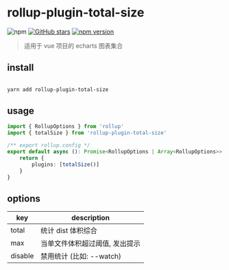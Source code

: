 # rollup-plugin-total-size

![npm](https://img.shields.io/npm/dw/rollup-plugin-total-size.svg)
[![GitHub stars](https://img.shields.io/github/stars/halo951/rollup-plugin-total-size.svg?style=social&label=rollup-plugin-total-size)](https://github.com/halo951/rollup-plugin-total-size)
[![npm version](https://badge.fury.io/js/rollup-plugin-total-size.svg)](https://badge.fury.io/js/rollup-plugin-total-size)

> 适用于 vue 项目的 echarts 图表集合

## install

```bash

yarn add rollup-plugin-total-size

```

## usage

```typescript
import { RollupOptions } from 'rollup'
import { totalSize } from 'rollup-plugin-total-size'

/** export rollup.config */
export default async (): Promise<RollupOptions | Array<RollupOptions>> => {
    return {
        plugins: [totalSize()]
    }
}
```

## options

| key     | description                    |
| ------- | ------------------------------ |
| total   | 统计 dist 体积综合             |
| max     | 当单文件体积超过阈值, 发出提示 |
| disable | 禁用统计 (比如: --watch)       |
